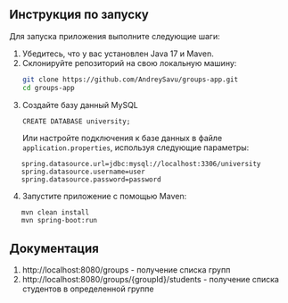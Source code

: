 ## Инструкция по запуску

Для запуска приложения выполните следующие шаги:

1. Убедитесь, что у вас установлен Java 17 и Maven.
2. Склонируйте репозиторий на свою локальную машину:
   ```.bash
   git clone https://github.com/AndreySavu/groups-app.git
   cd groups-app
   ```
3. Создайте базу данный MySQL
    ```
    CREATE DATABASE university;
    ```
   Или настройте подключения к базе данных в файле `application.properties`, используя следующие параметры:
   
 ```
    spring.datasource.url=jdbc:mysql://localhost:3306/university
    spring.datasource.username=user
    spring.datasource.password=password
 ```
   
4. Запустите приложение с помощью Maven:
   
```.bash
   mvn clean install
   mvn spring-boot:run
```
## Документация

1. http://localhost:8080/groups - получение списка групп
2. http://localhost:8080/groups/{groupId}/students - получение списка студентов в определенной группе
